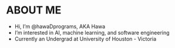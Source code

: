 # ABOUT ME
- Hi, I’m @hawaDprograms, AKA Hawa
- I’m interested in AI, machine learning, and software engineering
- Currently an Undergrad at University of Houston - Victoria

